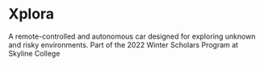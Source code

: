 # Xplora
A remote-controlled and autonomous car designed for exploring unknown and risky environments. Part of the 2022 Winter Scholars Program at Skyline College 
